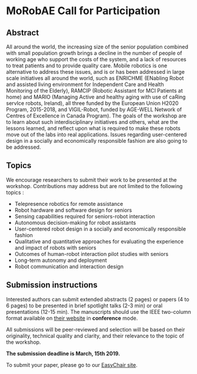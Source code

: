 # MoRobAE Call for Participation

## Abstract

All around the world, the increasing size of the senior population combined with
small population growth brings a decline in the number of people of working age
who support the costs of the system, and a lack of resources to treat patients
and to provide quality care. Mobile robotics is one alternative to address these
issues, and is or has been addressed in large scale initiatives all around the
world, such as ENRICHME (ENabling Robot and assisted living environment for
Independent Care and Health Monitoring of the Elderly), RAMCIP (Robotic
Assistant for MCI Patients at home) and MARIO (Managing Active and healthy aging
with use of caRing servIce robots, Ireland), all three funded by the European
Union H2020 Program, 2015-2018, and VIGIL-Robot, funded by AGE-WELL Network of
Centres of Excellence in Canada Program). 
The goals of the workshop are to learn about such interdisciplinary initiatives and others,
what are the lessons learned, and reflect upon what is required to make these
robots move out of the labs into real applications. Issues regarding
user-centered design in a socially and economically responsible fashion are also
going to be addressed.

## Topics

We encourage researchers to submit their work to be presented at the workshop.
Contributions may address but are not limited to the following topics :


 * Telepresence robotics for remote assistance
 * Robot hardware and software design for seniors
 * Sensing capabilities required for seniors-robot interaction
 * Autonomous decision-making for robot assistants
 * User-centered robot design in a socially and economically responsible fashion
 * Qualitative and quantitative approaches for evaluating the experience and
 impact of robots with seniors
 * Outcomes of human-robot interaction pilot studies with seniors
 * Long-term autonomy and deployment
 * Robot communication and interaction design  

## Submission instructions

Interested authors can submit extended abstracts (2 pages) or papers (4 to
6 pages) to be presented in brief spotlight talks (2-3 min) or oral
presentations (12-15 min).
The manuscripts should use the IEEE two-column format available on
[their website](https://www.ieee.org/conferences/publishing/templates.html) in
**conference** mode.

All submissions will be peer-reviewed and selection will be based on their
originality, technical quality and clarity, and their relevance to the topic of
the workshop.

**The submission deadline is March, 15th 2019.**

To submit your paper, please go to our [EasyChair site](https://easychair.org/conferences/?conf=morobae2019).

